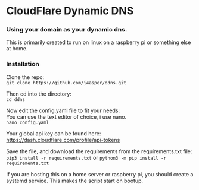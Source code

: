 # CloudFlare Dynamic DNS
### Using your domain as your dynamic dns.

This is primarily created to run on linux on a raspberry pi or something else at home.

### Installation
Clone the repo:  
```git clone https://github.com/j4asper/ddns.git```

Then cd into the directory:  
```cd ddns```

Now edit the config.yaml file to fit your needs:  
You can use the text editor of choice, i use nano.  
```nano config.yaml```

Your global api key can be found here: https://dash.cloudflare.com/profile/api-tokens

Save the file, and download the requirements from the requirements.txt file:  
```pip3 install -r requirements.txt``` or ```python3 -m pip install -r requirements.txt```

If you are hosting this on a home server or raspberry pi, you should create a systemd service. This makes the script start on bootup.

